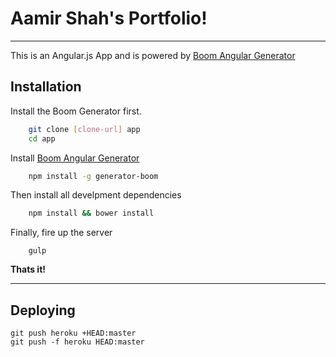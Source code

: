 Aamir Shah's Portfolio!
=====================

---------------

This is an Angular.js App and is powered by [Boom Angular Generator](https://npmjs.org/package/generator-boom)



Installation
---------

Install the Boom Generator first.

```sh
    git clone [clone-url] app
    cd app
```

Install [Boom Angular Generator](https://npmjs.org/package/generator-boom)

```sh
    npm install -g generator-boom
```

Then install all develpment dependencies

```sh
    npm install && bower install
```

Finally, fire up the server

```
    gulp
```

**Thats it!**



----------



Deploying
----------


```
git push heroku +HEAD:master
git push -f heroku HEAD:master

```